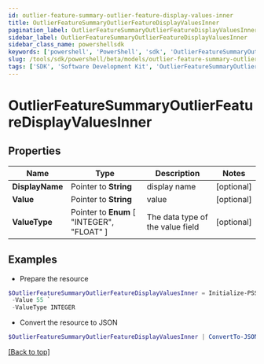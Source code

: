 ```yaml
---
id: outlier-feature-summary-outlier-feature-display-values-inner
title: OutlierFeatureSummaryOutlierFeatureDisplayValuesInner
pagination_label: OutlierFeatureSummaryOutlierFeatureDisplayValuesInner
sidebar_label: OutlierFeatureSummaryOutlierFeatureDisplayValuesInner
sidebar_class_name: powershellsdk
keywords: ['powershell', 'PowerShell', 'sdk', 'OutlierFeatureSummaryOutlierFeatureDisplayValuesInner'] 
slug: /tools/sdk/powershell/beta/models/outlier-feature-summary-outlier-feature-display-values-inner
tags: ['SDK', 'Software Development Kit', 'OutlierFeatureSummaryOutlierFeatureDisplayValuesInner']
---
```



# OutlierFeatureSummaryOutlierFeatureDisplayValuesInner

## Properties

Name | Type | Description | Notes
------------ | ------------- | ------------- | -------------
**DisplayName** |  Pointer to **String** | display name | [optional] 
**Value** |  Pointer to **String** | value | [optional] 
**ValueType** |  Pointer to  **Enum** [  "INTEGER",    "FLOAT" ] | The data type of the value field | [optional] 

## Examples

- Prepare the resource
```powershell
$OutlierFeatureSummaryOutlierFeatureDisplayValuesInner = Initialize-PSSailpoint.BetaOutlierFeatureSummaryOutlierFeatureDisplayValuesInner  -DisplayName Aliza Chris `
 -Value 55 `
 -ValueType INTEGER
```

- Convert the resource to JSON
```powershell
$OutlierFeatureSummaryOutlierFeatureDisplayValuesInner | ConvertTo-JSON
```


[[Back to top]](#) 


